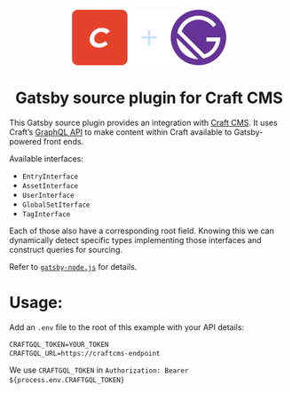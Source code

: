 <p align="center">
  <img src="craftcms-gatsby.svg" width="278" height="100" alt="Craft CMS + Gatsby">
</p>
<h1 align="center">Gatsby source plugin for Craft CMS</h1>

This Gatsby source plugin provides an integration with [Craft CMS](https://craftcms.com). It uses Craft’s [GraphQL API](https://docs.craftcms.com/v3/graphql.html) to make content within Craft available to Gatsby-powered front ends.

Available interfaces:

- `EntryInterface`
- `AssetInterface`
- `UserInterface`
- `GlobalSetIterface`
- `TagInterface`

Each of those also have a corresponding root field. Knowing this we can dynamically
detect specific types implementing those interfaces and construct queries
for sourcing.

Refer to [`gatsby-node.js`](./gatsby-node.js) for details.

# Usage:
Add an `.env` file to the root of this example with your API details:

```title:.env
CRAFTGQL_TOKEN=YOUR_TOKEN
CRAFTGQL_URL=https://craftcms-endpoint
```

We use `CRAFTGQL_TOKEN` in `Authorization: Bearer ${process.env.CRAFTGQL_TOKEN}`
